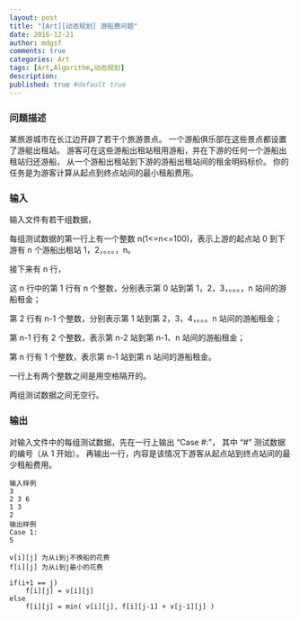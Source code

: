 ```yaml
---
layout: post
title: "[Art][动态规划] 游船费问题"
date: 2016-12-21
author: mdgsf
comments: true
categories: Art
tags: [Art,Algorithm,动态规划]
description:
published: true #default true
---
```


### 问题描述

某旅游城市在长江边开辟了若干个旅游景点。
一个游船俱乐部在这些景点都设置了游艇出租站。
游客可在这些游船出租站租用游船，并在下游的任何一个游船出租站归还游船，
从一个游船出租站到下游的游船出租站间的租金明码标价。
你的任务是为游客计算从起点到终点站间的最小租船费用。

### 输入

输入文件有若干组数据，

每组测试数据的第一行上有一个整数 n(1<=n<=100)，表示上游的起点站 0 到下游有 n 个游船出租站 1，2，。。。，n。

接下来有 n 行，

这 n 行中的第 1 行有 n 个整数，分别表示第 0 站到第 1，2，3，。。。，n 站间的游船租金；

第 2 行有 n-1 个整数，分别表示第 1 站到第 2，3，4，。。。n 站间的游船租金；

第 n-1 行有 2 个整数，表示第 n-2 站到第 n-1、n 站间的游船租金；

第 n 行有 1 个整数，表示第 n-1 站到第 n 站间的游船租金。

一行上有两个整数之间是用空格隔开的。

两组测试数据之间无空行。

### 输出

对输入文件中的每组测试数据，先在一行上输出 “Case #:”，
其中 “#” 测试数据的编号（从 1 开始）。
再输出一行，内容是该情况下游客从起点站到终点站间的最少租船费用。

```
输入样例
3
2 3 6
1 3
2
输出样例
Case 1:
5
```

```
v[i][j] 为从i到j不换船的花费
f[i][j] 为从i到j最小的花费

if(i+1 == j)
    f[i][j] = v[i][j]
else
    f[i][j] = min( v[i][j], f[i][j-1] + v[j-1][j] )
```

